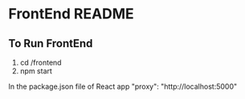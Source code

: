 # FrontEnd README
## To Run FrontEnd 
1. cd /frontend
2. npm start



In the package.json file of React app
"proxy": "http://localhost:5000"
